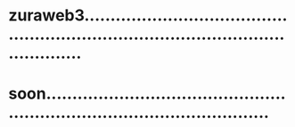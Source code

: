 # zuraweb3..........................................................................................................
# soon................................................................................................
